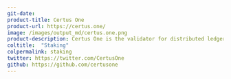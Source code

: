 ```yaml
---
git-date:
product-title: Certus One
product-url: https://certus.one/
image: /images/output_md/certus.one.png
product-description: Certus One is the validator for distributed ledger technology (DLT) offering turnkey solutions for proof-of-stake blockchains.
coltitle:  "Staking"
colpermalink: staking
twitter: https://twitter.com/CertusOne
github: https://github.com/certusone
---
```

